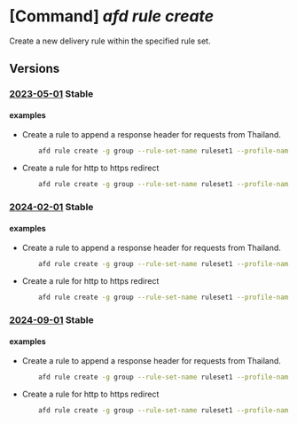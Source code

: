 # [Command] _afd rule create_

Create a new delivery rule within the specified rule set.

## Versions

### [2023-05-01](/Resources/mgmt-plane/L3N1YnNjcmlwdGlvbnMve30vcmVzb3VyY2Vncm91cHMve30vcHJvdmlkZXJzL21pY3Jvc29mdC5jZG4vcHJvZmlsZXMve30vcnVsZXNldHMve30vcnVsZXMve30=/2023-05-01.xml) **Stable**

<!-- mgmt-plane /subscriptions/{}/resourcegroups/{}/providers/microsoft.cdn/profiles/{}/rulesets/{}/rules/{} 2023-05-01 -->

#### examples

- Create a rule to append a response header for requests from Thailand.
    ```bash
        afd rule create -g group --rule-set-name ruleset1 --profile-name profile --order 2 --match-variable RemoteAddress --operator GeoMatch --match-values TH --rule-name disablecaching --action-name ModifyResponseHeader --header-action Append --header-name X-CDN --header-value AFDX
    ```

- Create a rule for http to https redirect
    ```bash
        afd rule create -g group --rule-set-name ruleset1 --profile-name profile --order 1 --rule-name "redirect" --match-variable RequestScheme --operator Equal --match-values HTTP --action-name "UrlRedirect" --redirect-protocol Https --redirect-type Moved
    ```

### [2024-02-01](/Resources/mgmt-plane/L3N1YnNjcmlwdGlvbnMve30vcmVzb3VyY2Vncm91cHMve30vcHJvdmlkZXJzL21pY3Jvc29mdC5jZG4vcHJvZmlsZXMve30vcnVsZXNldHMve30vcnVsZXMve30=/2024-02-01.xml) **Stable**

<!-- mgmt-plane /subscriptions/{}/resourcegroups/{}/providers/microsoft.cdn/profiles/{}/rulesets/{}/rules/{} 2024-02-01 -->

#### examples

- Create a rule to append a response header for requests from Thailand.
    ```bash
        afd rule create -g group --rule-set-name ruleset1 --profile-name profile --order 2 --match-variable RemoteAddress --operator GeoMatch --match-values TH --rule-name disablecaching --action-name ModifyResponseHeader --header-action Append --header-name X-CDN --header-value AFDX
    ```

- Create a rule for http to https redirect
    ```bash
        afd rule create -g group --rule-set-name ruleset1 --profile-name profile --order 1 --rule-name "redirect" --match-variable RequestScheme --operator Equal --match-values HTTP --action-name "UrlRedirect" --redirect-protocol Https --redirect-type Moved
    ```

### [2024-09-01](/Resources/mgmt-plane/L3N1YnNjcmlwdGlvbnMve30vcmVzb3VyY2Vncm91cHMve30vcHJvdmlkZXJzL21pY3Jvc29mdC5jZG4vcHJvZmlsZXMve30vcnVsZXNldHMve30vcnVsZXMve30=/2024-09-01.xml) **Stable**

<!-- mgmt-plane /subscriptions/{}/resourcegroups/{}/providers/microsoft.cdn/profiles/{}/rulesets/{}/rules/{} 2024-09-01 -->

#### examples

- Create a rule to append a response header for requests from Thailand.
    ```bash
        afd rule create -g group --rule-set-name ruleset1 --profile-name profile --order 2 --match-variable RemoteAddress --operator GeoMatch --match-values TH --rule-name disablecaching --action-name ModifyResponseHeader --header-action Append --header-name X-CDN --header-value AFDX
    ```

- Create a rule for http to https redirect
    ```bash
        afd rule create -g group --rule-set-name ruleset1 --profile-name profile --order 1 --rule-name "redirect" --match-variable RequestScheme --operator Equal --match-values HTTP --action-name "UrlRedirect" --redirect-protocol Https --redirect-type Moved
    ```

